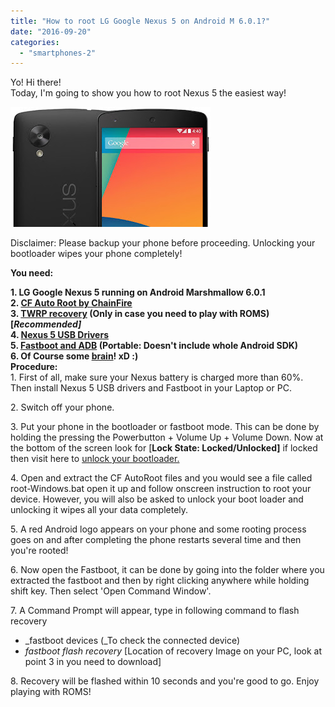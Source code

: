 ```yaml
---
title: "How to root LG Google Nexus 5 on Android M 6.0.1?"
date: "2016-09-20"
categories: 
  - "smartphones-2"
---
```


Yo! Hi there!  
Today, I'm going to show you how to root Nexus 5 the easiest way!  

[![](images/nexus-5-crop.jpg)](https://4.bp.blogspot.com/-RuK3oJHT22k/V-Ft8cKEl5I/AAAAAAAABuI/dWZGjEXy5XcmpCo6nLO0A1ZuCvrCNSLwQCLcB/s1600/nexus-5-crop.jpg)

  

Disclaimer: Please backup your phone before proceeding. Unlocking your bootloader wipes your phone completely!

  
  
**You need:**  
  
**1\. LG Google Nexus 5 running on Android Marshmallow 6.0.1**  
**2\. [CF Auto Root by ChainFire](https://download.chainfire.eu/363/CF-Root1/CF-Auto-Root-hammerhead-hammerhead-nexus5.zip?retrieve_file=1)**  
**3\. [TWRP recovery](https://dl.twrp.me/hammerhead) (Only in case you need to play with ROMS) \[_Recommended\]_**  
**4\. [Nexus 5 USB Drivers](https://developer.android.com/studio/run/win-usb.html#)**  
**5\. [Fastboot and ADB](https://androiddatahost.com/265a2) (Portable: Doesn't include whole Android SDK)**  
**6\. Of Course some [brain](http://images.memes.com/meme/976.jpg)! xD :)**  
**Procedure:**  
1\. First of all, make sure your Nexus battery is charged more than 60%. Then install Nexus 5 USB drivers and Fastboot in your Laptop or PC.  
  
2\. Switch off your phone.  
  
3\. Put your phone in the bootloader or fastboot mode. This can be done by holding the pressing the Powerbutton + Volume Up + Volume Down. Now at the bottom of the screen look for \[**Lock State: Locked/Unlocked\]** if locked then visit here to [unlock your bootloader.](https://www.google.co.in/url?sa=t&rct=j&q=&esrc=s&source=web&cd=3&cad=rja&uact=8&ved=0ahUKEwiM57aNxJ7PAhWBrZQKHfviAZsQFggjMAI&url=http%3A%2F%2Fwww.iroot.com%2Fknowledge-tips%2Fhow-to-unlock-bootloader-on-nexus-5.html&usg=AFQjCNFFDU88pyq6Bd_NNJXQsQyA3RJekg&sig2=Kzz2w4MWxofdA773wKfMQg&bvm=bv.133387755,bs.2,d.dGo)  
  
4\. Open and extract the CF AutoRoot files and you would see a file called root-Windows.bat open it up and follow onscreen instruction to root your device. However, you will also be asked to unlock your boot loader and unlocking it wipes all your data completely.   
  
5\. A red Android logo appears on your phone and some rooting process goes on and after completing the phone restarts several time and then you're rooted!  
  
6\. Now open the Fastboot, it can be done by going into the folder where you extracted the fastboot and then by right clicking anywhere while holding shift key. Then select 'Open Command Window'.  
  
7\. A Command Prompt will appear, type in following command to flash recovery  
  

- _fastboot devices (_To check the connected device)
- _fastboot flash recovery_ \[Location of recovery Image on your PC, look at point 3 in you need to download\]

  
  
8\. Recovery will be flashed within 10 seconds and you're good to go. Enjoy playing with ROMS!
